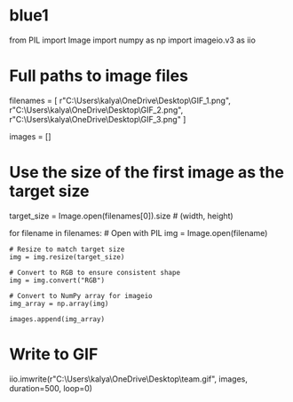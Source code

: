# blue1
from PIL import Image
import numpy as np
import imageio.v3 as iio

# Full paths to image files
filenames = [
    r"C:\Users\kalya\OneDrive\Desktop\GIF_1.png",
    r"C:\Users\kalya\OneDrive\Desktop\GIF_2.png",
     r"C:\Users\kalya\OneDrive\Desktop\GIF_3.png"
]

images = []

# Use the size of the first image as the target size
target_size = Image.open(filenames[0]).size  # (width, height)

for filename in filenames:
    # Open with PIL
    img = Image.open(filename)

    # Resize to match target size
    img = img.resize(target_size)

    # Convert to RGB to ensure consistent shape
    img = img.convert("RGB")

    # Convert to NumPy array for imageio
    img_array = np.array(img)

    images.append(img_array)

# Write to GIF
iio.imwrite(r"C:\Users\kalya\OneDrive\Desktop\team.gif", images, duration=500, loop=0)
